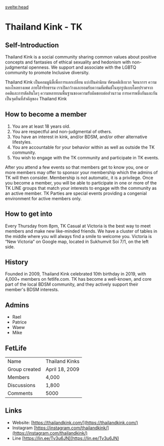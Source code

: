 <script lang="ts">
  import Contact from '$lib/Contact.svelte';
</script>

<svelte:head>

<title>Thailand Kink - TK on KinkyBangkok.com</title>
<meta name="description" content="Thailand Kink in short TK is the oldest and maybe biggest Kink and Fetish community here in Bangkok" />
</svelte:head>

# Thailand Kink - TK

## Self-Introduction

Thailand Kink is a social community sharing common values about positive concepts and fantasies of ethical sexuality and hedonism with non-judgmental openness. We support and associate with the LGBTQ community to promote Inclusive diversity.

Thailand Kink เป็นคอมมูนิตี้เพื่อการแลกเปลี่ยน แบ่งปันค่านิยม ทัศนคติเชิงบวก จิตนาการ ความหลงไหลทางเพศ ภายใต้จริยธรรม เราเปิดกว้างและยอมรับความสัมพันธ์ในทุกรูปแบบโดยปราศจากอคติและการตัดสินใดๆ ความหลายบนพื้นฐานของความรับผิดชอบต่อส่วนรวม การเคารพซึ่งกันและกัน เป็นจุดยืนที่สำคัญของ Thailand Kink

## How to become a member

1. You are at least 18 years old.
2. You are respectful and non-judgmental of others.
3. You have an interest in kink, and/or BDSM, and/or other alternative lifestyles.
4. You are accountable for your behavior within as well as outside the TK community.
5. You wish to engage with the TK community and participate in TK events.

After you attend a few events so that members get to know you, one or more members may offer to sponsor your membership which the admins of TK will then consider.
Membership is not automatic, it is a privilege.
Once you become a member, you will be able to participate in one or more of the TK LINE groups that match your interests to engage with the community as an active member.
TK Parties are special events providing a congenial environment for active members only.

## How to get into

Every Thursday from 8pm, TK Casual at Victoria is the best way to meet members and make new like-minded friends. We have a cluster of tables in the middle where you will always find a smile to welcome you. Victoria is “New Victoria” on Google map, located in Sukhumvit Soi 7/1, on the left side.

## History

Founded in 2009, Thailand Kink celebrated 10th birthday in 2019, with 4,000+ members on fetlife.com. TK has become a well-known, and core part of the local BDSM community, and they actively support their member's BDSM interests.

## Admins

- Rael
- Patrice
- Waew
- Mike

## FetLife

|          | | 
|--------------|-----------|
| Name | Thailand Kinks |
| Group created | April 18, 2009 |
| Members | 4,000 |
| Discussions | 1,800 |
| Comments | 5000 |

## Links

- Website: [https://thailandkink.com/](https://thailandkink.com/)
- Instagram [https://instagram.com/thailandkink/](https://instagram.com/thailandkink/)
- Line [https://lin.ee/Tv3u6JN](https://lin.ee/Tv3u6JN)

<Contact />
